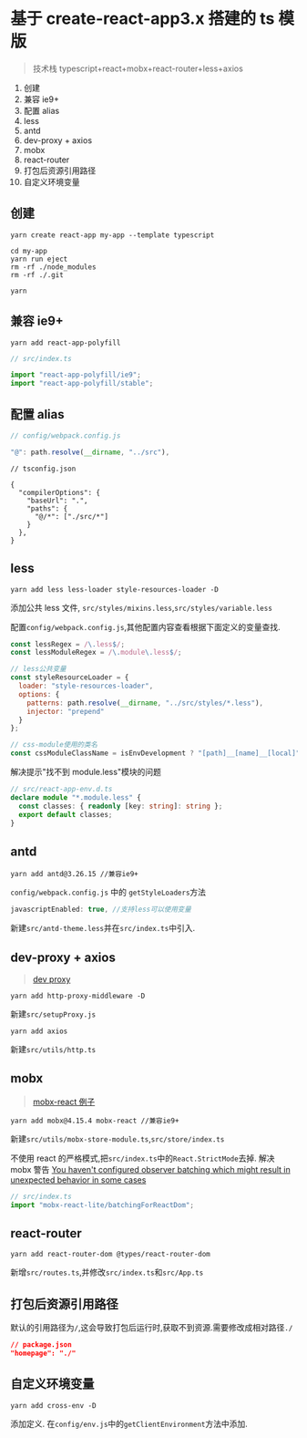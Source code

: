 # 基于 create-react-app3.x 搭建的 ts 模版

> 技术栈 typescript+react+mobx+react-router+less+axios

1. 创建
2. 兼容 ie9+
3. 配置 alias
4. less
5. antd
6. dev-proxy + axios
7. mobx
8. react-router
9. 打包后资源引用路径
10. 自定义环境变量

## 创建

```
yarn create react-app my-app --template typescript

cd my-app
yarn run eject
rm -rf ./node_modules
rm -rf ./.git

yarn
```

## 兼容 ie9+

```
yarn add react-app-polyfill
```

```ts
// src/index.ts

import "react-app-polyfill/ie9";
import "react-app-polyfill/stable";
```

## 配置 alias

```js
// config/webpack.config.js

"@": path.resolve(__dirname, "../src"),
```

```
// tsconfig.json

{
  "compilerOptions": {
    "baseUrl": ".",
    "paths": {
      "@/*": ["./src/*"]
    }
  },
}

```

## less

```
yarn add less less-loader style-resources-loader -D
```

添加公共 less 文件, `src/styles/mixins.less`,`src/styles/variable.less`

配置`config/webpack.config.js`,其他配置内容查看根据下面定义的变量查找.

```js
const lessRegex = /\.less$/;
const lessModuleRegex = /\.module\.less$/;

// less公共变量
const styleResourceLoader = {
  loader: "style-resources-loader",
  options: {
    patterns: path.resolve(__dirname, "../src/styles/*.less"),
    injector: "prepend"
  }
};

// css-module使用的类名
const cssModuleClassName = isEnvDevelopment ? "[path]__[name]__[local]" : "[hash:base64:10]";
```

解决提示"找不到 module.less"模块的问题

```ts
// src/react-app-env.d.ts
declare module "*.module.less" {
  const classes: { readonly [key: string]: string };
  export default classes;
}
```

## antd

```
yarn add antd@3.26.15 //兼容ie9+
```

`config/webpack.config.js` 中的 `getStyleLoaders`方法

```js
javascriptEnabled: true, //支持less可以使用变量
```

新建`src/antd-theme.less`并在`src/index.ts`中引入.

## dev-proxy + axios

> [dev proxy](https://create-react-app.dev/docs/proxying-api-requests-in-development/#configuring-the-proxy-manually)

```
yarn add http-proxy-middleware -D
```

新建`src/setupProxy.js`

```
yarn add axios
```

新建`src/utils/http.ts`

## mobx

> [mobx-react 例子](https://mobx-react.js.org/recipes-context)

```
yarn add mobx@4.15.4 mobx-react //兼容ie9+
```

新建`src/utils/mobx-store-module.ts`,`src/store/index.ts`

不使用 react 的严格模式,把`src/index.ts`中的`React.StrictMode`去掉.
解决 mobx 警告
[You haven't configured observer batching which might result in unexpected behavior in some cases](https://github.com/mobxjs/mobx-react-lite/#observer-batching)

```ts
// src/index.ts
import "mobx-react-lite/batchingForReactDom";
```

## react-router

```
yarn add react-router-dom @types/react-router-dom
```

新增`src/routes.ts`,并修改`src/index.ts`和`src/App.ts`

## 打包后资源引用路径

默认的引用路径为`/`,这会导致打包后运行时,获取不到资源.需要修改成相对路径`./`

```json
// package.json
"homepage": "./"
```

## 自定义环境变量

```
yarn add cross-env -D
```

添加定义. 在`config/env.js`中的`getClientEnvironment`方法中添加.
